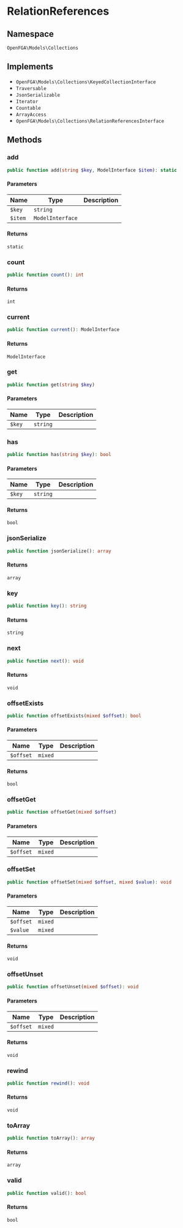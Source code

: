 # RelationReferences


## Namespace
`OpenFGA\Models\Collections`

## Implements
* `OpenFGA\Models\Collections\KeyedCollectionInterface`
* `Traversable`
* `JsonSerializable`
* `Iterator`
* `Countable`
* `ArrayAccess`
* `OpenFGA\Models\Collections\RelationReferencesInterface`

## Methods
### add

```php
public function add(string $key, ModelInterface $item): static
```


#### Parameters
| Name | Type | Description |
|------|------|-------------|
| `$key` | `string` |  |
| `$item` | `ModelInterface` |  |

#### Returns
`static` 

### count

```php
public function count(): int
```



#### Returns
`int` 

### current

```php
public function current(): ModelInterface
```



#### Returns
`ModelInterface` 

### get

```php
public function get(string $key)
```


#### Parameters
| Name | Type | Description |
|------|------|-------------|
| `$key` | `string` |  |


### has

```php
public function has(string $key): bool
```


#### Parameters
| Name | Type | Description |
|------|------|-------------|
| `$key` | `string` |  |

#### Returns
`bool` 

### jsonSerialize

```php
public function jsonSerialize(): array
```



#### Returns
`array` 

### key

```php
public function key(): string
```



#### Returns
`string` 

### next

```php
public function next(): void
```



#### Returns
`void` 

### offsetExists

```php
public function offsetExists(mixed $offset): bool
```


#### Parameters
| Name | Type | Description |
|------|------|-------------|
| `$offset` | `mixed` |  |

#### Returns
`bool` 

### offsetGet

```php
public function offsetGet(mixed $offset)
```


#### Parameters
| Name | Type | Description |
|------|------|-------------|
| `$offset` | `mixed` |  |


### offsetSet

```php
public function offsetSet(mixed $offset, mixed $value): void
```


#### Parameters
| Name | Type | Description |
|------|------|-------------|
| `$offset` | `mixed` |  |
| `$value` | `mixed` |  |

#### Returns
`void` 

### offsetUnset

```php
public function offsetUnset(mixed $offset): void
```


#### Parameters
| Name | Type | Description |
|------|------|-------------|
| `$offset` | `mixed` |  |

#### Returns
`void` 

### rewind

```php
public function rewind(): void
```



#### Returns
`void` 

### toArray

```php
public function toArray(): array
```



#### Returns
`array` 

### valid

```php
public function valid(): bool
```



#### Returns
`bool` 

